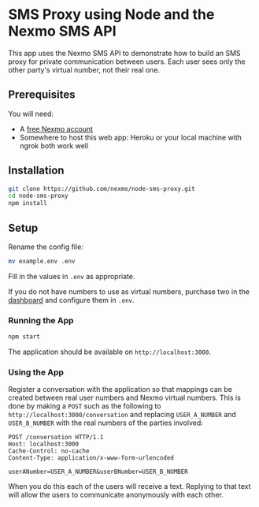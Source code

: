 # SMS Proxy using Node and the Nexmo SMS API

This app uses the Nexmo SMS API to demonstrate how to build an SMS proxy for private communication between users. Each user sees only the other party's virtual number, not their real one.

## Prerequisites

You will need:

* A [free Nexmo account](https://dashboard.nexmo.com/sign-up)
* Somewhere to host this web app: Heroku or your local machine with ngrok both work well

## Installation

```sh
git clone https://github.com/nexmo/node-sms-proxy.git
cd node-sms-proxy
npm install
```

## Setup

Rename the config file:

```sh
mv example.env .env
```

Fill in the values in `.env` as appropriate.

If you do not have numbers to use as virtual numbers, purchase two in the [dashboard](https://dashboard.nexmo.xom) and configure them in `.env`.

### Running the App

```sh
npm start
```

The application should be available on `http://localhost:3000`.


### Using the App

Register a conversation with the application so that mappings can be created between real user numbers and Nexmo virtual numbers. This is done by making a `POST` such as the following to `http://localhost:3000/conversation`
 and replacing `USER_A_NUMBER` and `USER_B_NUMBER` with the real numbers of the parties involved:

```
POST /conversation HTTP/1.1
Host: localhost:3000
Cache-Control: no-cache
Content-Type: application/x-www-form-urlencoded

userANumber=USER_A_NUMBER&userBNumber=USER_B_NUMBER
```

When you do this each of the users will receive a text. Replying to that text will allow the users to communicate anonymously with each other.
